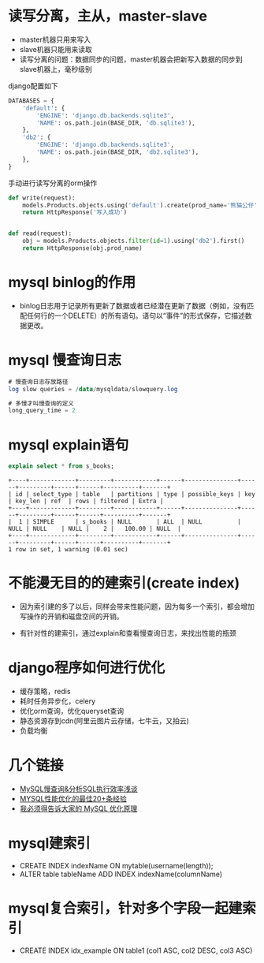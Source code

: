 # 读写分离，主从，master-slave

- master机器只用来写入
- slave机器只能用来读取
- 读写分离的问题：数据同步的问题，master机器会把新写入数据的同步到slave机器上，毫秒级别

django配置如下

```py
DATABASES = {
    'default': {
        'ENGINE': 'django.db.backends.sqlite3',
        'NAME': os.path.join(BASE_DIR, 'db.sqlite3'),
    },
    'db2': {
        'ENGINE': 'django.db.backends.sqlite3',
        'NAME': os.path.join(BASE_DIR, 'db2.sqlite3'),
    },
}
```

手动进行读写分离的orm操作

```py
def write(request):
    models.Products.objects.using('default').create(prod_name='熊猫公仔', prod_price=12.99)
    return HttpResponse('写入成功')


def read(request):
    obj = models.Products.objects.filter(id=1).using('db2').first()
    return HttpResponse(obj.prod_name)
```

# mysql binlog的作用

- binlog日志用于记录所有更新了数据或者已经潜在更新了数据（例如，没有匹配任何行的一个DELETE）的所有语句。语句以“事件”的形式保存，它描述数据更改。

# mysql 慢查询日志

```sql
# 慢查询日志存放路径
log slow queries = /data/mysqldata/slowquery.log

# 多慢才叫慢查询的定义
long_query_time = 2
```


# mysql explain语句

```sql
explain select * from s_books;
```

```
+----+-------------+---------+------------+------+---------------+------+---------+------+------+----------+-------+
| id | select_type | table   | partitions | type | possible_keys | key  | key_len | ref  | rows | filtered | Extra |
+----+-------------+---------+------------+------+---------------+------+---------+------+------+----------+-------+
|  1 | SIMPLE      | s_books | NULL       | ALL  | NULL          | NULL | NULL    | NULL |    2 |   100.00 | NULL  |
+----+-------------+---------+------------+------+---------------+------+---------+------+------+----------+-------+
1 row in set, 1 warning (0.01 sec)
```

# 不能漫无目的的建索引(create index)

- 因为索引建的多了以后，同样会带来性能问题，因为每多一个索引，都会增加写操作的开销和磁盘空间的开销。

- 有针对性的建索引，通过explain和查看慢查询日志，来找出性能的瓶颈

# django程序如何进行优化
- 缓存策略，redis
- 耗时任务异步化，celery
- 优化orm查询，优化queryset查询
- 静态资源存到cdn(阿里云图片云存储，七牛云，又拍云)
- 负载均衡

# 几个链接

- [MySQL慢查询&分析SQL执行效率浅谈](https://www.jianshu.com/p/43091bfa8aa7)
- [MYSQL性能优化的最佳20+条经验](https://coolshell.cn/articles/1846.html)
- [我必须得告诉大家的 MySQL 优化原理](https://juejin.im/entry/590427815c497d005832dab9)

# mysql建索引
- CREATE INDEX indexName ON mytable(username(length)); 
- ALTER table tableName ADD INDEX indexName(columnName)

# mysql复合索引，针对多个字段一起建索引
- CREATE INDEX idx_example ON table1 (col1 ASC, col2 DESC, col3 ASC)